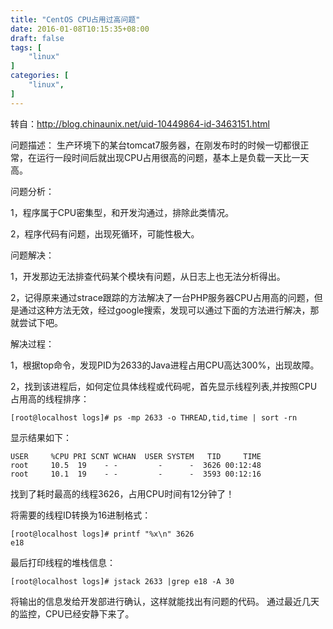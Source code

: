 ```yaml
---
title: "CentOS CPU占用过高问题"
date: 2016-01-08T10:15:35+08:00
draft: false
tags: [
    "linux"
]
categories: [
    "linux",
]
---
```


转自：http://blog.chinaunix.net/uid-10449864-id-3463151.html

问题描述：
生产环境下的某台tomcat7服务器，在刚发布时的时候一切都很正常，在运行一段时间后就出现CPU占用很高的问题，基本上是负载一天比一天高。

问题分析：

1，程序属于CPU密集型，和开发沟通过，排除此类情况。

2，程序代码有问题，出现死循环，可能性极大。


问题解决：

1，开发那边无法排查代码某个模块有问题，从日志上也无法分析得出。

2，记得原来通过strace跟踪的方法解决了一台PHP服务器CPU占用高的问题，但是通过这种方法无效，经过google搜索，发现可以通过下面的方法进行解决，那就尝试下吧。

解决过程：

1，根据top命令，发现PID为2633的Java进程占用CPU高达300%，出现故障。

2，找到该进程后，如何定位具体线程或代码呢，首先显示线程列表,并按照CPU占用高的线程排序：

```
[root@localhost logs]# ps -mp 2633 -o THREAD,tid,time | sort -rn
```

显示结果如下：

```
USER     %CPU PRI SCNT WCHAN  USER SYSTEM   TID     TIME
root     10.5  19    - -         -      -  3626 00:12:48
root     10.1  19    - -         -      -  3593 00:12:16
```

找到了耗时最高的线程3626，占用CPU时间有12分钟了！

将需要的线程ID转换为16进制格式：
```
[root@localhost logs]# printf "%x\n" 3626
e18
```

最后打印线程的堆栈信息：
```
[root@localhost logs]# jstack 2633 |grep e18 -A 30
```

将输出的信息发给开发部进行确认，这样就能找出有问题的代码。
通过最近几天的监控，CPU已经安静下来了。
